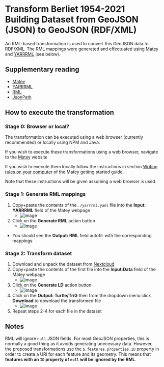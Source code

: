 # Transform Berliet 1954-2021 Building Dataset from GeoJSON (JSON) to GeoJSON (RDF/XML)
An RML-based transformation is used to convert this GeoJSON data to RDF/XML.
The RML mappings were generated and effectuated using [Matey](https://rml.io/yarrrml/matey/#) and [YARRRML](https://rml.io/yarrrml/spec/) (see below).

## Supplementary reading
- [Matey](https://rml.io/yarrrml/tutorial/getting-started/)
- [YARRRML](https://rml.io/yarrrml/spec/)
- [RML](https://rml.io/specs/rml/)
- [JsonPath](https://goessner.net/articles/JsonPath/)

## How to execute the transformation

### Stage 0: Browser or local?
The transformation can be executed using a web browser (currently recommended) or locally using NPM and Java.

If you wish to execute these transformations using a web browser, navigate to the [Matey](https://rml.io/yarrrml/matey/#) website

If you wish to execute them locally follow the instructions in section [Writing rules on your computer](https://rml.io/yarrrml/tutorial/getting-started/#writing-rules-on-your-computer) of the Matey getting started guide.

Note that these instructions will be given assuming a web browser is used.

### Stage 1: Generate RML mappings
1. Copy+paste the contents of the `./yarrrml.yaml` file into the **Input: YARRRML** field of the Matey webpage
   - ![image](https://user-images.githubusercontent.com/23373264/207301313-8e7ac3b5-88e7-4d8c-a1a4-d9cec4d04a47.png)
2. Click on the **Generate RML** action button
   - ![image](https://user-images.githubusercontent.com/23373264/207301355-58fe8289-f594-4a8d-a405-68be1c6aa1c6.png)
* You should see the **Output: RML** field autofill with the corresponding mappings

### Stage 2: Transform dataset
1. Download and unpack the dataset from [Nextcloud](https://partage.liris.cnrs.fr/index.php/s/g3pzCjodEcps2o6)
2. Copy+paste the contents of the first file into the **Input:Data** field of the Matey webpage
   - ![image](https://user-images.githubusercontent.com/23373264/207301170-f742ff45-4931-42f8-ba7c-86f5418eb40a.png)
3. Click on the **Generate LD** action button
   - ![image](https://user-images.githubusercontent.com/23373264/207301424-f74cbcaa-b12b-4393-9913-c8df051159dc.png)
4. Click on the **Output: Turtle/TriG** then from the dropdown menu click **Download** to download the transformed file
   - ![image](https://user-images.githubusercontent.com/23373264/207301709-8c93f45d-dea2-4855-8fef-4a1127eac93e.png)
5. Repeat steps 2-4 for each file in the dataset

## Notes
RML will ignore `null` JSON fields. For most GeoJSON properties, this is normally a good thing as it avoids generating unecessary data. However, the proposed transformations use the `$.features.properties.ID` property in order to create a URI for each feature and its geometry. This means that **features with an `ID` property of `null` will be ignored by the RML**.
